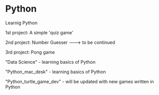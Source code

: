 # Python
 Learnig Python

1st project: A simple 'quiz game'

2nd project: Number Guesser ---> to be continued

3rd project: Pong game

"Data Science" - learning basics of Python

"Python_mac_desk" - learning basics of Python

"Python_turtle_game_dev" - will be updated with new games written in Python

